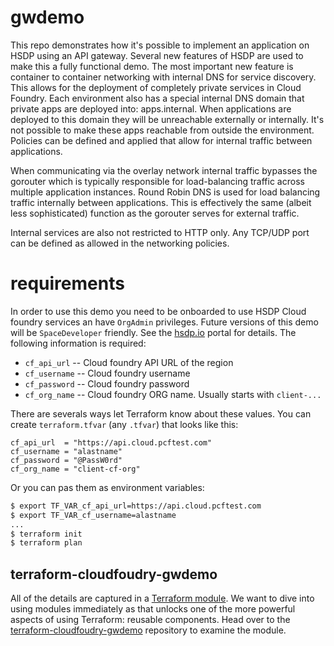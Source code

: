 # gwdemo

This repo demonstrates how it's possible to implement an application on HSDP using an API gateway. Several new features of HSDP are used to make this a fully functional demo. The most important new feature is container to container networking with internal DNS for service discovery. This allows for the deployment of completely private services in Cloud Foundry. Each environment also has a special internal DNS domain that private apps are deployed into: apps.internal. When applications are deployed to this domain they will be unreachable externally or internally. It's not possible to make these apps reachable from outside the environment. Policies can be defined and applied that allow for internal traffic between applications.

When communicating via the overlay network internal traffic bypasses the gorouter which is typically responsible for load-balancing traffic across multiple application instances. Round Robin DNS is used for load balancing traffic internally between applications. This is effectively the same (albeit less sophisticated) function as the gorouter serves for external traffic.

Internal services are also not restricted to HTTP only. Any TCP/UDP port can be defined as allowed in the networking policies.

# requirements

In order to use this demo you need to be onboarded to use HSDP Cloud foundry services an have `OrgAdmin` privileges. 
Future versions of this demo will be `SpaceDeveloper` friendly. See the [hsdp.io](https://hsdp.io) portal for details. 
The following information is required:

- `cf_api_url` -- Cloud foundry API URL of the region
- `cf_username` -- Cloud foundry username
- `cf_password` -- Cloud foundry password
- `cf_org_name` -- Cloud foundry ORG name. Usually starts with `client-...`

There are severals ways let Terraform know about these values. You can create `terraform.tfvar` (any `.tfvar`) that looks like this:

```hcl
cf_api_url  = "https://api.cloud.pcftest.com"
cf_username = "alastname"
cf_password = "@PassW0rd"
cf_org_name = "client-cf-org"
```

Or you can pas them as environment variables:

```bash
$ export TF_VAR_cf_api_url=https://api.cloud.pcftest.com
$ export TF_VAR_cf_username=alastname
...
$ terraform init
$ terraform plan
```

## terraform-cloudfoudry-gwdemo

All of the details are captured in a [Terraform module](https://www.terraform.io/docs/modules/index.html). We want to dive into using modules immediately as that unlocks one of the more powerful aspects of using Terraform: reusable components. Head over to the [terraform-cloudfoudry-gwdemo](https://github.com/philips-labs/terraform-cloudfoundry-gwdemo) repository to examine the module.
